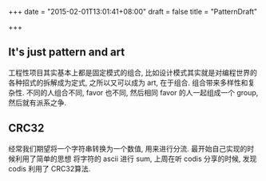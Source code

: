 +++
date = "2015-02-01T13:01:41+08:00"
draft = false
title = "PatternDraft"

+++

## It's just pattern and art 
工程性项目其实基本上都是固定模式的组合, 比如设计模式其实就是对编程世界的各种招式的拆解成为定式, 之所以又可以成为 art, 在于组合.  组合带来多样性和复杂性. 不同的人组合不同, favor 也不同, 然后相同 favor 的人一起组成一个 group, 然后就有派系之争.   


## CRC32
经常我们期望将一个字符串转换为一个数值, 用来进行分流.  最开始自己实现的时候利用了简单的思想 将字符的 ascii 进行 sum, 上周在听 codis 分享的时候, 发现codis 利用了 CRC32算法. 